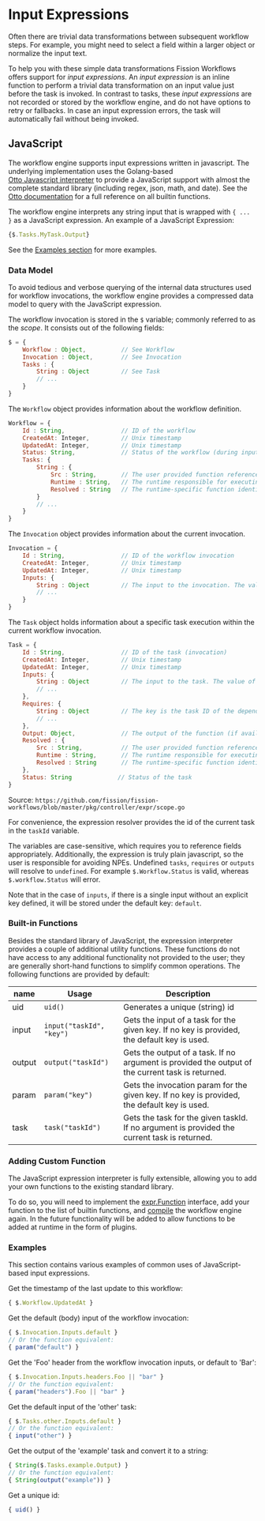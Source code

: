 # Input Expressions

Often there are trivial data transformations between subsequent workflow steps.
For example, you might need to select a field within a larger object or normalize the input text.

To help you with these simple data transformations Fission Workflows offers support for _input expressions_.
An _input expression_ is an inline function to perform a trivial data transformation on an input value just before 
the task is invoked. 
In contrast to tasks, these _input expressions_ are not recorded or stored by the workflow engine, and do not
 have options to retry or fallbacks.
In case an input expression errors, the task will automatically fail without being invoked.

## JavaScript
The workflow engine supports input expressions written in javascript.
The underlying implementation uses the Golang-based  
[Otto Javascript interpreter](https://github.com/robertkrimen/otto) to provide a JavaScript support with almost the 
complete standard library (including regex, json, math, and date).
See the [Otto documentation](https://github.com/robertkrimen/otto) for a full reference on all builtin functions.

The workflow engine interprets any string input that is wrapped with `{ ... }` as a JavaScript expression.
An example of a JavaScript Expression:
```javascript
{$.Tasks.MyTask.Output}
``` 

See the [Examples section](#Examples) for more examples.

### Data Model
To avoid tedious and verbose querying of the internal data structures used for workflow invocations, the workflow 
engine provides a compressed data model to query with the JavaScript expression.

The workflow invocation is stored in the `$` variable; commonly referred to as the _scope_.
It consists out of the following fields:
```javascript
$ = {
    Workflow : Object,          // See Workflow
    Invocation : Object,        // See Invocation
    Tasks : {
        String : Object         // See Task
        // ...
    }
}
```

The `Workflow` object provides information about the workflow definition.
```javascript
Workflow = {
    Id : String,                // ID of the workflow
    CreatedAt: Integer,         // Unix timestamp
    UpdatedAt: Integer,         // Unix timestamp
    Status: String,             // Status of the workflow (during input evaluation it is always 'READY')
    Tasks: {
        String : {
            Src : String,       // The user provided function reference
            Runtime : String,   // The runtime responsible for executing the function
            Resolved : String   // The runtime-specific function identifier
        }
        // ...
    }
}
```

The `Invocation` object provides information about the current invocation.
````javascript
Invocation = {
    Id : String,                // ID of the workflow invocation
    CreatedAt: Integer,         // Unix timestamp
    UpdatedAt: Integer,         // Unix timestamp
    Inputs: {
        String : Object         // The input to the invocation. The value of it depends on the value type.
        // ...
    }
}
````

The `Task` object holds information about a specific task execution within the current workflow invocation.
```javascript
Task = {
    Id : String,                // ID of the task (invocation)
    CreatedAt: Integer,         // Unix timestamp
    UpdatedAt: Integer,         // Unix timestamp
    Inputs: {
        String : Object         // The input to the task. The value of it depends on the value type.
        // ...
    },
    Requires: {
        String : Object         // The key is the task ID of the dependency
        // ...
    },
    Output: Object,             // The output of the function (if available)
    Resolved : {
        Src : String,           // The user provided function reference
        Runtime : String,       // The runtime responsible for executing the function
        Resolved : String       // The runtime-specific function identifier
    },
    Status: String             // Status of the task
}
``` 

Source: `https://github.com/fission/fission-workflows/blob/master/pkg/controller/expr/scope.go` 

For convenience, the expression resolver provides the id of the current task in the `taskId` variable.

The variables are case-sensitive, which requires you to reference fields appropriately.
Additionally, the expression is truly plain javascript, so the user is responsible for avoiding NPEs.
Undefined `tasks`, `requires` or `outputs` will resolve to `undefined`.
For example `$.Workflow.Status` is valid, whereas `$.workflow.Status` will error.

Note that in the case of `inputs`, if there is a single input without an explicit key defined, it will be stored 
under the default key: `default`.

### Built-in Functions
Besides the standard library of JavaScript, the expression interpreter provides a couple of additional utility 
functions.
These functions do not have access to any additional functionality not provided to the user; they are generally 
short-hand functions to simplify common operations.
The following functions are provided by default:

name | Usage      | Description
-----|------------|-------------------------------
uid  | `uid()`    | Generates a unique (string) id
input | `input("taskId", "key")` | Gets the input of a task for the given key. If no key is provided, the default key is used.    
output | `output("taskId")` | Gets the output of a task. If no argument is provided the output of the current task is returned.
param | `param("key")` | Gets the invocation param for the given key. If no key is provided, the default key is used.
task | `task("taskId")` | Gets the task for the given taskId. If no argument is provided the current task is returned.

### Adding Custom Function
The JavaScript expression interpreter is fully extensible, allowing you to add your own functions to the existing 
standard library.

To do so, you will need to implement the [expr.Function](https://github.com/fission/fission-workflows/blob/master/pkg/controller/expr/functions.go#L17) interface, add your function to the list of 
builtin functions, and [compile](../compiling.md) the workflow engine again.
In the future functionality will be added to allow functions to be added at runtime in the form of plugins.

### Examples
This section contains various examples of common uses of JavaScript-based input expressions.

Get the timestamp of the last update to this workflow:
```javascript
{ $.Workflow.UpdatedAt }
```

Get the default (body) input of the workflow invocation:
```javascript
{ $.Invocation.Inputs.default }
// Or the function equivalent:
{ param("default") }
``` 

Get the 'Foo' header from the workflow invocation inputs, or default to 'Bar':
```javascript
{ $.Invocation.Inputs.headers.Foo || "bar" }
// Or the function equivalent:
{ param("headers").Foo || "bar" }
``` 

Get the default input of the 'other' task:
```javascript
{ $.Tasks.other.Inputs.default }
// Or the function equivalent:
{ input("other") }
```

Get the output of the 'example' task and convert it to a string:
```javascript
{ String($.Tasks.example.Output) }
// Or the function equivalent:
{ String(output("example")) }
```

Get a unique id:
```javascript
{ uid() }
```